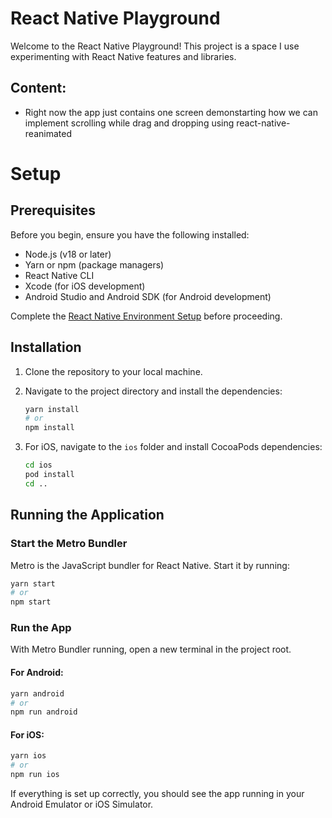 # React Native Playground

Welcome to the React Native Playground! This project is a space I use experimenting with React Native features and libraries.

## Content:

- Right now the app just contains one screen demonstarting how we can implement scrolling while drag and dropping using react-native-reanimated

# Setup

## Prerequisites

Before you begin, ensure you have the following installed:

- Node.js (v18 or later)
- Yarn or npm (package managers)
- React Native CLI
- Xcode (for iOS development)
- Android Studio and Android SDK (for Android development)

Complete the [React Native Environment Setup](https://reactnative.dev/docs/environment-setup) before proceeding.

## Installation

1. Clone the repository to your local machine.

2. Navigate to the project directory and install the dependencies:

   ```bash
   yarn install
   # or
   npm install
   ```

3. For iOS, navigate to the `ios` folder and install CocoaPods dependencies:
   ```bash
   cd ios
   pod install
   cd ..
   ```

## Running the Application

### Start the Metro Bundler

Metro is the JavaScript bundler for React Native. Start it by running:

```bash
yarn start
# or
npm start
```

### Run the App

With Metro Bundler running, open a new terminal in the project root.

#### For Android:

```bash
yarn android
# or
npm run android
```

#### For iOS:

```bash
yarn ios
# or
npm run ios
```

If everything is set up correctly, you should see the app running in your Android Emulator or iOS Simulator.
